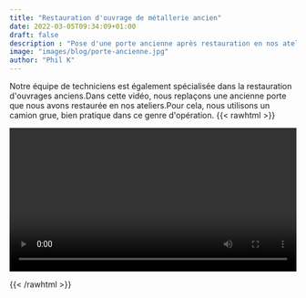```yaml
---
title: "Restauration d'ouvrage de métallerie ancien"
date: 2022-03-05T09:34:09+01:00
draft: false
description : "Pose d'une porte ancienne après restauration en nos ateliers"
image: "images/blog/porte-ancienne.jpg"
author: "Phil K"
---
```


Notre équipe de techniciens est également spécialisée dans la restauration d'ouvrages anciens.Dans cette vidéo, nous replaçons une ancienne porte que nous avons restaurée en nos ateliers.Pour cela, nous utilisons un camion grue, bien pratique dans ce genre d'opération.
 {{< rawhtml >}} 

<video width=100% controls autoplay>
    <source src="/videos/videoplayback.mp4" type="video/webm">
    Your browser does not support the video tag.  
</video>

{{< /rawhtml >}}
